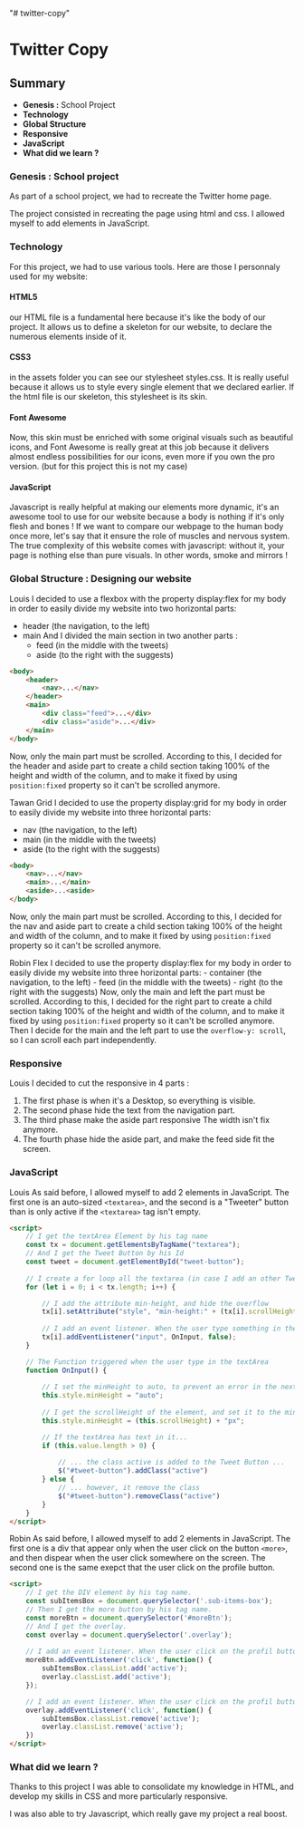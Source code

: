"# twitter-copy" 

# Twitter Copy

## Summary

- **Genesis :** School Project
- **Technology**
- **Global Structure**
- **Responsive**
- **JavaScript**
- **What did we learn ?**

### Genesis : School project

As part of a school project, we had to recreate the Twitter home page.

The project consisted in recreating the page using html and css. I allowed myself to add elements in JavaScript.


### Technology

For this project, we had to use various tools. Here are those I personnaly used for my website:
#### HTML5

our HTML file is a fundamental here because it's like the body of our project. It allows us to define a skeleton for our website, to declare the numerous elements inside of it.  

#### CSS3

in the assets folder you can see our stylesheet styles.css. It is really useful because it allows us to style every single element that we declared earlier. If the html file is our skeleton, this stylesheet is its skin.

#### Font Awesome

Now, this skin must be enriched with some original visuals such as beautiful icons, and Font Awesome is really great at this job because it delivers almost endless possibilities for our icons, even more if you own the pro version. (but for this project this is not my case) 

#### JavaScript

Javascript is really helpful at making our elements more dynamic, it's an awesome tool to use for our website because a body is nothing if it's only flesh and bones ! If we want to compare our webpage to the human body once more, let's say that it ensure the role of muscles and nervous system. The true complexity of this website comes with javascript: without it, your page is nothing else than pure visuals. In other words, smoke and mirrors !   


### Global Structure : Designing our website

Louis
I decided to use a flexbox with the property display:flex for my body in order to easily divide my website into two horizontal parts:
- header (the navigation, to the left)
- main
And I divided the main section in two another parts :
    - feed (in the middle with the tweets)
    - aside (to the right with the suggests)

```html
<body>
    <header>
        <nav>...</nav>
    </header>
    <main>
        <div class="feed">...</div>
        <div class="aside">...</div>
    </main>
</body>
```
Now, only the main part must be scrolled. According to this, I decided for the header and aside part to create a child section taking 100% of the height and width of the column, and to make it fixed by using `position:fixed` property so it can't be scrolled anymore. 

Tawan
Grid
I decided to use the property display:grid for my body in order to easily divide my website into three horizontal parts:
- nav (the navigation, to the left)
- main (in the middle with the tweets)
- aside (to the right with the suggests)

```html
<body>
    <nav>...</nav>
    <main>...</main>
    <aside>...<aside>
</body>
```

Now, only the main part must be scrolled. According to this, I decided for the nav and aside part to create a child section taking 100% of the height and width of the column, and to make it fixed by using `position:fixed` property so it can't be scrolled anymore. 

Robin
Flex
I decided to use the property display:flex for my body in order to easily divide my website into three horizontal parts:
    - container (the navigation, to the left)
    - feed (in the middle with the tweets)
    - right (to the right with the suggests)
Now, only the main and left the part must be scrolled. According to this, I decided for the right part to create a child section taking 100% of the height and width of the column, and to make it fixed by using `position:fixed` property so it can't be scrolled anymore. 
Then I decide for the main and the left part to use the `overflow-y: scroll`, so I can scroll each part independently.

### Responsive

Louis
I decided to cut the responsive in 4 parts :
1. The first phase is when it's a Desktop, so everything is visible.
2. The second phase hide the text from the navigation part.
3. The third phase make the aside part responsive
    The width isn't fix anymore.
4. The fourth phase hide the aside part, and make the feed side fit the screen.

### JavaScript

Louis
As said before, I allowed myself to add 2 elements in JavaScript. 
The first one is an auto-sized `<textarea>`, and the second is a "Tweeter" button than is only active if the `<textarea>` tag isn't empty.

```html
<script>
    // I get the textArea Element by his tag name
    const tx = document.getElementsByTagName("textarea");
    // And I get the Tweet Button by his Id
    const tweet = document.getElementById("tweet-button");
    
    // I create a for loop all the textarea (in case I add an other Tweet textArea)
    for (let i = 0; i < tx.length; i++) {

        // I add the attribute min-height, and hide the overflow
        tx[i].setAttribute("style", "min-height:" + (tx[i].scrollHeight) + "px;overflow-y:hidden;");
        
        // I add an event listener. When the user type something in the textArea, it trigger the OnInput() function
        tx[i].addEventListener("input", OnInput, false);
    }

    // The Function triggered when the user type in the textArea
    function OnInput() {
        
        // I set the minHeight to auto, to prevent an error in the next line
        this.style.minHeight = "auto";
        
        // I get the scrollHeight of the element, and set it to the minHeight
        this.style.minHeight = (this.scrollHeight) + "px";

        // If the textArea has text in it...
        if (this.value.length > 0) {
            
            // ... the class active is added to the Tweet Button ...
            $("#tweet-button").addClass("active")
        } else {
            // ... however, it remove the class
            $("#tweet-button").removeClass("active")
        }
    }
</script>
```

Robin
As said before, I allowed myself to add 2 elements in JavaScript.
The first one is a div that appear only when the user click on the button `<more>`, and then dispear when the user click somewhere on the screen. The second one is the same exepct that the user click on the profile button.


```html
<script>
    // I get the DIV element by his tag name.
    const subItemsBox = document.querySelector('.sub-items-box');
    // Then I get the more button by his tag name.
    const moreBtn = document.querySelector('#moreBtn');
    // And I get the overlay.
    const overlay = document.querySelector('.overlay');
        
    // I add an event listener. When the user click on the profil button, the sub menu is active, so it appear.
    moreBtn.addEventListener('click', function() {
        subItemsBox.classList.add('active');
        overlay.classList.add('active');
    });

    // I add an event listener. When the user click on the profil button or anywhere else on the screen, the sub menu is no more active, so it disappear.
    overlay.addEventListener('click', function() {
        subItemsBox.classList.remove('active');
        overlay.classList.remove('active');
    })
</script>
```

### What did we learn ?

Thanks to this project I was able to consolidate my knowledge in HTML, and develop my skills in CSS and more particularly responsive.

I was also able to try Javascript, which really gave my project a real boost.
